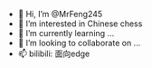 - 👋 Hi, I’m @MrFeng245
- 👀 I’m interested in Chinese chess
- 🌱 I’m currently learning ...
- 💞️ I’m looking to collaborate on ...
- 📫 bilibili: 面向edge

<!---
MrFeng245/MrFeng245 is a ✨ special ✨ repository because its `README.md` (this file) appears on your GitHub profile.
You can click the Preview link to take a look at your changes.
--->
